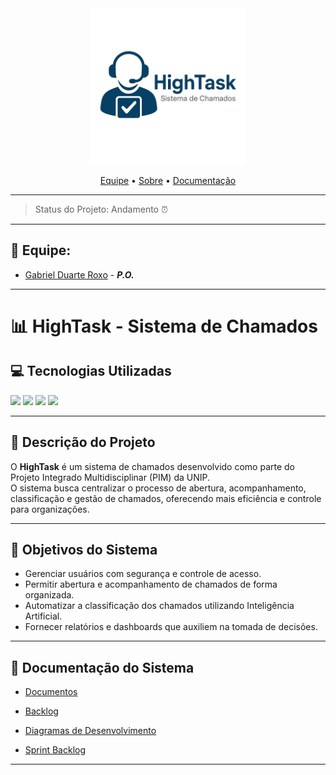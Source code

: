 <div align="center">
<img src="https://github.com/Kanekovisks/Projeto-de-Sistemas/blob/docs/Documenta%C3%A7%C3%A3o/Assets/HighTaskLogo.png" width="250"/>
</div>

<p align="center">
   <a href="#-equipe">Equipe</a> •
   <a href="#-hightask---sistema-de-chamados">Sobre</a> •
   <a href="#-documentação-do-sistema">Documentação</a>
</p>

---

> 
> Status do Projeto: Andamento ⏰ 
>

---

## 🙋 Equipe:
- [Gabriel Duarte Roxo](https://github.com/Kanekovisks) - ***P.O.***

---

# 📊 HighTask - Sistema de Chamados

## 💻 Tecnologias Utilizadas
<a href="https://github.com/"><img src="https://img.shields.io/badge/github-%23121011.svg?style=for-the-badge&logo=github&logoColor=white"/></a>
<a href="https://astah.net/"><img src="https://img.shields.io/badge/Astah-blue?style=for-the-badge&logo=uml&logoColor=white"/></a>
<a href="https://www.figma.com"><img src="https://img.shields.io/badge/Figma-red?style=for-the-badge&logo=figma&logoColor=white"/></a>
<a href="https://www.w3schools.com/sql/default.asp"><img src="https://img.shields.io/badge/MySql-%2300758f?style=for-the-badge&logo=mysql&logoColor=white"/></a>

---

## 📖 Descrição do Projeto
O **HighTask** é um sistema de chamados desenvolvido como parte do Projeto Integrado Multidisciplinar (PIM) da UNIP.  
O sistema busca centralizar o processo de abertura, acompanhamento, classificação e gestão de chamados, oferecendo mais eficiência e controle para organizações.

---

## 🎯 Objetivos do Sistema
- Gerenciar usuários com segurança e controle de acesso.  
- Permitir abertura e acompanhamento de chamados de forma organizada.  
- Automatizar a classificação dos chamados utilizando Inteligência Artificial.  
- Fornecer relatórios e dashboards que auxiliem na tomada de decisões.  

---

## 📃 Documentação do Sistema
- <p><a href="https://github.com/Kanekovisks/Projeto-de-Sistemas/tree/main/Documenta%C3%A7%C3%A3o">Documentos</a></p>
- <p><a href="https://github.com/Kanekovisks/Projeto-de-Sistemas/blob/main/Documenta%C3%A7%C3%A3o/BACKLOG.md">Backlog</a></p>
- <p><a href="https://github.com/Kanekovisks/Projeto-de-Sistemas/tree/main/Documenta%C3%A7%C3%A3o/Diagrama">Diagramas de Desenvolvimento</a></p>
- <p><a href="https://github.com/Kanekovisks/Projeto-de-Sistemas/blob/main/Documenta%C3%A7%C3%A3o/SPRINT_BACKLOG.md">Sprint Backlog</a></p>

---
